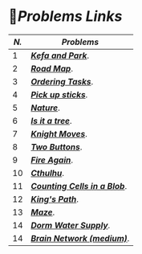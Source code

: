 # :pushpin:***Problems Links***
|***N.***| ***Problems***|
|---| --------|
|1| [***Kefa and Park***](https://codeforces.com/problemset/problem/580/C).|
|2| [***Road Map***](https://codeforces.com/problemset/problem/34/D).|
|3| [***Ordering Tasks***](https://onlinejudge.org/index.php?option=onlinejudge&page=show_problem&problem=1246).|
|4| [***Pick up sticks***](https://onlinejudge.org/index.php?option=com_onlinejudge&Itemid=8&page=show_problem&problem=2733).|
|5| [***Nature***](https://onlinejudge.org/index.php?option=com_onlinejudge&Itemid=8&page=show_problem&problem=1626).|
|6| [***Is it a tree***](https://www.spoj.com/problems/PT07Y/en/).|
|7| [***Knight Moves***](https://onlinejudge.org/index.php?option=com_onlinejudge&Itemid=8&page=show_problem&problem=380).|
|8| [***Two Buttons***](https://codeforces.com/problemset/problem/520/B).|
|9| [***Fire Again***](https://codeforces.com/problemset/problem/35/C).|
|10| [***Cthulhu***](https://codeforces.com/problemset/problem/104/C).|
|11| [***Counting Cells in a Blob***](https://onlinejudge.org/index.php?option=com_onlinejudge&Itemid=8&page=show_problem&problem=812).|
|12| [***King's Path***](https://codeforces.com/problemset/problem/242/C).|
|13| [***Maze***](https://codeforces.com/contest/377/problem/A).|
|14| [***Dorm Water Supply***](https://codeforces.com/problemset/problem/107/A).|
|14| [***Brain Network (medium)***](https://codeforces.com/problemset/problem/690/C2).|
